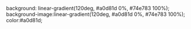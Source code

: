 background: linear-gradient(120deg, #a0d81d 0%, #74e783 100%);
background-image:linear-gradient(120deg, #a0d81d 0%, #74e783 100%);
color:#a0d81d;
